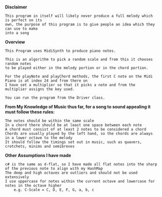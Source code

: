 **Disclaimer**

    This program in itself will likely never produce a full melody which is perfect on its
    own, the purpose of this program is to give people an idea which they can use to make
    into a song

**Overview**

    This Program uses MidiSynth to produce piano notes.

    This is an algorithm to pick a random scale and from this it chooses random notes 
    to be played either in the melody portion or in the chord portion.

    For the playNote and playChord methods, the first C note on the Midi Piano is at index 24 and from there on 
    I have set a multiplier so that it picks a note and from the multiplier assigns the key used.

    You can run the program from the Driver class.


**From My Knowledge of Music thus far, for a song to sound appealing it must follow these rules:**

    The notes should be within the same scale
    In a chord there should be at least one space between each note
    A chord must consist of at least 2 notes to be considered a chord
    Chords are usually played by the left hand, so the chords are always in a lower octave to the melody
    It should follow the timings set out in music, such as quavers, crotchets, minims and semibreves
    

**Other Assumptions I have made**

    c# is the same as d-flat, so I have made all flat notes into the sharp of the previous note to align with my HashMap
    The deep and high octaves are outliers and should not be used extensively
    I use uppercase for notes within the current octave and lowercase for notes in the octave higher
        e.g. C-Scale = C, D, E, F, G, a, b, c 
